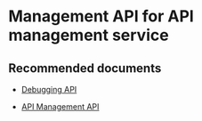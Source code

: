 <properties
    pageTitle="Management API for API management service"
    description="Management API for API management service"
    service="microsoft.apim"
    resource="apimanagement"
    authors="jtwalters25"
    displayOrder="10"
    selfHelpType="generic"
    supportTopicIds="32318300"
    resourceTags=""
    productPesIds="15551"
    cloudEnvironments="public"
/>

# Management API for API management service

## **Recommended documents**
* [Debugging API](https://docs.microsoft.com/azure/api-management/api-management-howto-api-inspector) 
	
* [API Management API](https://docs.microsoft.com/rest/api/apimanagement/api)


